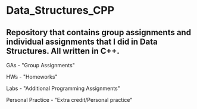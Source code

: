 # Data_Structures_CPP

## Repository that contains group assignments and individual assignments that I did in Data Structures. All written in C++.

GAs - "Group Assignments"

HWs - "Homeworks"

Labs - "Additional Programming Assignments"

Personal Practice - "Extra credit/Personal practice"
